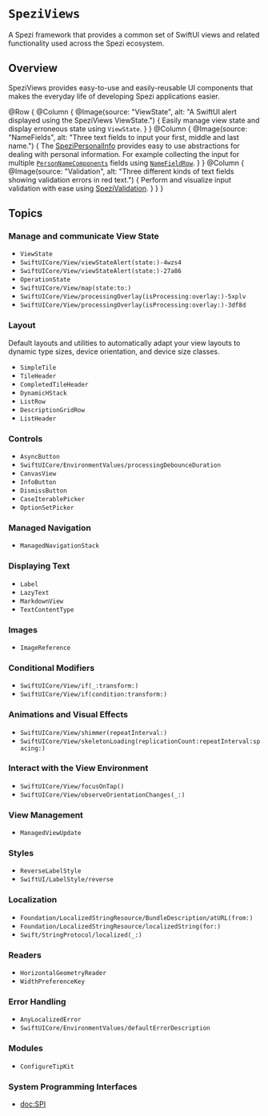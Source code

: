 # ``SpeziViews``

A Spezi framework that provides a common set of SwiftUI views and related functionality used across the Spezi ecosystem.

<!--

This source file is part of the Spezi open-source project

SPDX-FileCopyrightText: 2023 Stanford University and the project authors (see CONTRIBUTORS.md)

SPDX-License-Identifier: MIT

-->
## Overview

SpeziViews provides easy-to-use and easily-reusable UI components that makes the everyday life of developing Spezi applications easier.

@Row {
    @Column {
        @Image(source: "ViewState", alt: "A SwiftUI alert displayed using the SpeziViews ViewState.") {
            Easily manage view state and display erroneous state using ``ViewState``.
        }
    }
    @Column {
        @Image(source: "NameFields", alt: "Three text fields to input your first, middle and last name.") {
            The [SpeziPersonalInfo](https://swiftpackageindex.com/StanfordSpezi/SpeziViews/documentation/spezipersonalinfo)
            provides easy to use abstractions for dealing with personal information.
            For example collecting the input for multiple [`PersonNameComponents`](https://developer.apple.com/documentation/foundation/personnamecomponents)
            fields using [`NameFieldRow`](https://swiftpackageindex.com/stanfordspezi/speziviews/documentation/spezipersonalinfo/namefieldrow).
        }
    }
    @Column {
        @Image(source: "Validation", alt: "Three different kinds of text fields showing validation errors in red text.") {
            Perform and visualize input validation with ease using [SpeziValidation](https://swiftpackageindex.com/StanfordSpezi/SpeziViews/documentation/spezivalidation).
        }
    }
}


## Topics

### Manage and communicate View State

- ``ViewState``
- ``SwiftUICore/View/viewStateAlert(state:)-4wzs4``
- ``SwiftUICore/View/viewStateAlert(state:)-27a86``
- ``OperationState``
- ``SwiftUICore/View/map(state:to:)``
- ``SwiftUICore/View/processingOverlay(isProcessing:overlay:)-5xplv``
- ``SwiftUICore/View/processingOverlay(isProcessing:overlay:)-3df8d``

### Layout
Default layouts and utilities to automatically adapt your view layouts to dynamic type sizes, device orientation, and device size classes.

- ``SimpleTile``
- ``TileHeader``
- ``CompletedTileHeader``
- ``DynamicHStack``
- ``ListRow``
- ``DescriptionGridRow``
- ``ListHeader``

### Controls

- ``AsyncButton``
- ``SwiftUICore/EnvironmentValues/processingDebounceDuration``
- ``CanvasView``
- ``InfoButton``
- ``DismissButton``
- ``CaseIterablePicker``
- ``OptionSetPicker``

### Managed Navigation

- ``ManagedNavigationStack``

### Displaying Text

- ``Label``
- ``LazyText``
- ``MarkdownView``
- ``TextContentType``

### Images

- ``ImageReference``

### Conditional Modifiers

- ``SwiftUICore/View/if(_:transform:)``
- ``SwiftUICore/View/if(condition:transform:)``

### Animations and Visual Effects

- ``SwiftUICore/View/shimmer(repeatInterval:)``
- ``SwiftUICore/View/skeletonLoading(replicationCount:repeatInterval:spacing:)``

### Interact with the View Environment

- ``SwiftUICore/View/focusOnTap()``
- ``SwiftUICore/View/observeOrientationChanges(_:)``

### View Management

- ``ManagedViewUpdate``

### Styles

- ``ReverseLabelStyle``
- ``SwiftUI/LabelStyle/reverse``

### Localization

- ``Foundation/LocalizedStringResource/BundleDescription/atURL(from:)``
- ``Foundation/LocalizedStringResource/localizedString(for:)``
- ``Swift/StringProtocol/localized(_:)``

### Readers

- ``HorizontalGeometryReader``
- ``WidthPreferenceKey``

### Error Handling

- ``AnyLocalizedError``
- ``SwiftUICore/EnvironmentValues/defaultErrorDescription``

### Modules

- ``ConfigureTipKit``

### System Programming Interfaces
- <doc:SPI>

